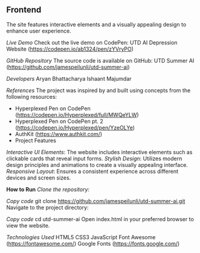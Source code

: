 ## Frontend

The site features interactive elements and a visually appealing design to enhance user experience.

*Live Demo*
Check out the live demo on CodePen: UTD AI Depression Website (https://codepen.io/ab1324/pen/zYVryPO)

*GitHub Repository*
The source code is available on GitHub: UTD Summer AI (https://github.com/jamespeilunli/utd-summer-ai)

*Developers*
Aryan Bhattacharya
Ishaant Majumdar

*References*
The project was inspired by and built using concepts from the following resources:

 + Hyperplexed Pen on CodePen (https://codepen.io/Hyperplexed/full/MWQeYLW)
 + Hyperplexed Pen on CodePen pt. 2 (https://codepen.io/Hyperplexed/pen/YzeOLYe)
 + AuthKit (https://www.authkit.com/)
 + Project Features

*Interactive UI Elements*: The website includes interactive elements such as clickable cards that reveal input forms.
*Stylish Design*: Utilizes modern design principles and animations to create a visually appealing interface.
*Responsive Layout*: Ensures a consistent experience across different devices and screen sizes.

**How to Run**
*Clone the repository:*

*Copy code*
git clone https://github.com/jamespeilunli/utd-summer-ai.git
Navigate to the project directory:

*Copy code*
cd utd-summer-ai
Open index.html in your preferred browser to view the website.

*Technologies Used*
HTML5
CSS3
JavaScript
Font Awesome (https://fontawesome.com/)
Google Fonts (https://fonts.google.com/)
